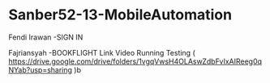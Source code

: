 # Sanber52-13-MobileAutomation
Fendi Irawan -SIGN IN

Fajriansyah -BOOKFLIGHT Link Video Running Testing ( https://drive.google.com/drive/folders/1vgqVwsH4OLAswZdbFvIxAIReeg0qNYab?usp=sharing )b